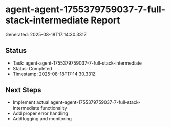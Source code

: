 # agent-agent-1755379759037-7-full-stack-intermediate Report

Generated: 2025-08-18T17:14:30.331Z

## Status
- Task: agent-agent-1755379759037-7-full-stack-intermediate
- Status: Completed
- Timestamp: 2025-08-18T17:14:30.331Z

## Next Steps
- Implement actual agent-agent-1755379759037-7-full-stack-intermediate functionality
- Add proper error handling
- Add logging and monitoring
